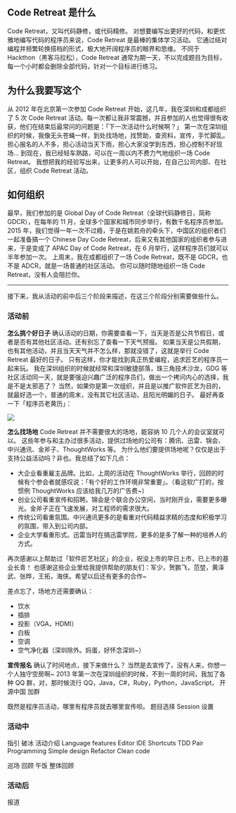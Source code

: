 ## Code Retreat 是什么
Code Retreat，又叫代码静修，或代码精修。
对想要编写出更好的代码，和更优雅地编写代码的程序员来说，Code Retreat 是最棒的集体学习活动。
它通过结对编程并频繁轮换搭档的形式，极大地开阔程序员的眼界和思维。
不同于 Hackthon（黑客马拉松），Code Retreat 通常为期一天，不以完成题目为目标，每一个小时都会删除全部代码，针对一个目标进行练习。

## 为什么我要写这个
从 2012 年在北京第一次参加 Code Retreat 开始，这几年，我在深圳和成都组织了 5 次 Code Retreat 活动。每一次都让我非常震撼，并且参加的人也觉得很有收获，他们在结束后最常问的问题是：「下一次活动什么时候啊？」
第一次在深圳组织的时候，我像无头苍蝇一样，到处找场地，找赞助，查资料，宣传，手忙脚乱。
担心报名的人不多，担心活动当天下雨，担心大家没学到东西，担心控制不好现场...
到现在，我已经轻车熟路，可以在一周以内不费力气地组织一场 Code Retreat。
我想把我的经验写出来，让更多的人可以开始，在自己公司内部、在社区，组织 Code Retreat 活动。

## 如何组织
最早，我们参加的是 Global Day of Code Retreat（全球代码静修日，简称 GDCR），在每年的 11 月，全球多个国家和城市同步举行，有数千名程序员参加。
2015 年，我们觉得一年一次不过瘾，于是在姚若舟的牵头下，中国区的组织者们一起准备搞一个 Chinese Day Code Retreat，后来又有其他国家的组织者参与进来，于是变成了 APAC Day of Code Retreat，在 6 月举行，这样程序员们就可以半年参加一次。
上周末，我在成都组织了一场 Code Retreat，既不是 GDCR，也不是 ADCR，就是一场普通的社区活动。
你可以随时随地组织一场 Code Retreat，没有人会阻拦你。

---
接下来，我从活动的前中后三个阶段来描述，在这三个阶段分别需要做些什么。
### 活动前
**怎么挑个好日子**
确认活动的日期，你需要查看一下，当天是否是公共节假日，或者是否有其他社区活动。还有别忘了查看一下天气预报。
如果当天是公共假期，也有其他活动，并且当天天气并不怎么样，那就没错了，这就是举行 Code Retreat 最好的日子。
只有这样，你才能找到真正热爱编程，追求匠艺的程序员一起来玩。
我在深圳组织的时候就经常和深圳敏捷部落，珠三角技术沙龙，GDG 等社区活动同一天，就是要强迫兴趣广泛的程序员们，做出一个拷问内心的选择，我是不是太邪恶了？
当然，如果你是第一次组织，并且是以推广软件匠艺为目的，就最好选一个，普通的周末，没有其它社区活动，且阳光明媚的日子。
最好再查一下「程序员老黄历」：


![](./_image/2017-02-23-07-25-12.jpg)


**怎么找场地**
Code Retreat 并不需要很大的场地，能容纳 10 几个人的会议室就可以。
这些年参与和主办过很多活动，提供过场地的公司有：腾讯、迅雷、锦会、中兴通讯、金斧子、ThoughtWorks 等。
为什么他们要提供场地呢？仅仅是出于支持公益活动吗？非也。我总结了如下几点：
* 大企业看重雇主品牌。比如，上周的活动在 ThoughtWorks 举行，回顾的时候有个参会者就感叹说：「有个好的工作环境非常重要」。（看这软广打的，按惯例 ThoughtWorks 应该给我几万的广告费~）
* 创业公司看重宣传和招聘。锦会是个联合办公空间，当时刚开业，需要更多曝光。金斧子正在飞速发展，对工程师的需求很大。
* 传统公司看重氛围。中兴通讯更多的是看重对代码精益求精的态度和积极学习的氛围，带入到公司内部。
* 企业大学看重形式。迅雷当时在搞迅雷学院，更多的是多了解一种的培养人的方式。

再次感谢以上帮助过「软件匠艺社区」的企业，祝没上市的早日上市，已上市的基业长青！
也感谢这些企业里给我提供帮助的朋友们：军少，贺鹏飞，范堃，黄泽武、张晔，王拓，海侠。希望以后还有更多的合作~

差点忘了，场地方还需要确认：
* 饮水
* 插排
* 投影（VGA，HDMI）
* 白板
* 空调
* 空气净化器（深圳除外。妈蛋，好怀念深圳~）

**宣传报名**
确认了时间地点，接下来做什么？
当然是去宣传了，没有人来，你想一个人独守空房啊~
2013 年第一次在深圳组织的时候，不到一周的时间，我加了各种 QQ 群，对，那时候流行 QQ，Java，C#，Ruby，Python，JavaScript，
开源中国
加群

既然是程序员活动，哪里有程序员就去哪里宣传呗。
题目选择
Session 设置

### 活动中
指引
破冰
活动介绍
Language features
Editor
IDE
Shortcuts
TDD
Pair Programming
Simple design
Refactor
Clean code

巡场
回顾
午饭
整体回顾

### 活动后
报道